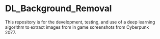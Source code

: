 # DL_Background_Removal

This repository is for the development, testing, and use of a deep learning algorithm to extract images from in game screenshots from Cyberpunk 2077. 
